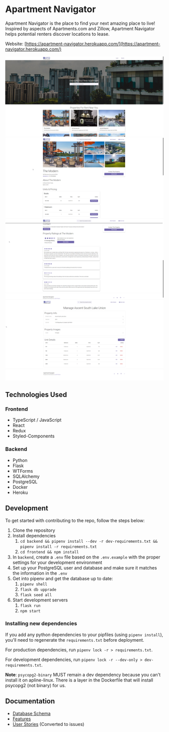 # Apartment Navigator

Apartment Navigator is the place to find your next amazing place to live! Inspired by aspects of Apartments.com and Zillow, Apartment Navigator helps potential renters discover locations to lease.

Website: [https://apartment-navigator.herokuapp.com/](https://apartment-navigator.herokuapp.com/)

![Home page](https://github.com/justinrusso/apartment-navigator/blob/main/docs/images/ss-home.jpg?raw=true)
![Top of property page](https://github.com/justinrusso/apartment-navigator/blob/main/docs/images/ss-property-1.png?raw=true)
![Property page reviews](https://github.com/justinrusso/apartment-navigator/blob/main/docs/images/ss-property-2.png?raw=true)
![Manage property page](https://github.com/justinrusso/apartment-navigator/blob/main/docs/images/ss-manage-property.png?raw=true)

## Technologies Used

### Frontend

- TypeScript / JavaScript
- React
- Redux
- Styled-Components

### Backend

- Python
- Flask
- WTForms
- SQLAlchemy
- PostgreSQL
- Docker
- Heroku

## Development

To get started with contributing to the repo, follow the steps below:

1. Clone the repository
2. Install dependencies
   1. `cd backend && pipenv install --dev -r dev-requirements.txt && pipenv install -r requirements.txt`
   2. `cd frontend && npm install`
3. In `backend`, create a `.env` file based on the `.env.example` with the proper settings for your development environment
4. Set up your PostgreSQL user and database and make sure it matches the information in the `.env`
5. Get into pipenv and get the database up to date:
   1. `pipenv shell`
   2. `flask db upprade`
   3. `flask seed all`
6. Start development servers
   1. `flask run`
   2. `npm start`

### Installing new dependencies

If you add any python dependencies to your pipfiles (using `pipenv install`), you'll need to regenerate the `requirements.txt` before deployment.

For production dependencies, run `pipenv lock -r > requirements.txt`.

For development dependencies, run `pipenv lock -r --dev-only > dev-requirements.txt`.

**Note**: `psycopg2-binary` MUST remain a dev dependency because you can't install it on apline-linux. There is a layer in the Dockerfile that will install psycopg2 (not binary) for us.

## Documentation

- [Database Schema](https://github.com/justinrusso/apartment-navigator/wiki/Database-Schema)
- [Features](https://github.com/justinrusso/apartment-navigator/wiki/Feature-List)
- [User Stories](https://github.com/justinrusso/apartment-navigator/wiki/User-Stories) (Converted to issues)
